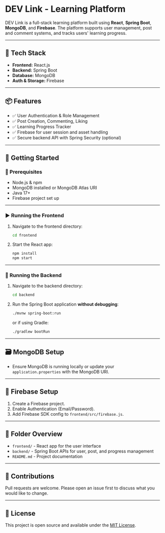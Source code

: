 # DEV Link - Learning Platform

DEV Link is a full-stack learning platform built using **React**, **Spring Boot**, **MongoDB**, and **Firebase**. The platform supports user management, post and comment systems, and tracks users' learning progress.

---

## 🧰 Tech Stack

- **Frontend:** React.js
- **Backend:** Spring Boot
- **Database:** MongoDB
- **Auth & Storage:** Firebase

---

## 📦 Features

- ✅ User Authentication & Role Management
- ✅ Post Creation, Commenting, Liking
- ✅ Learning Progress Tracker
- ✅ Firebase for user session and asset handling
- ✅ Secure backend API with Spring Security (optional)

---

## 🚀 Getting Started

### 🔧 Prerequisites

- Node.js & npm
- MongoDB installed or MongoDB Atlas URI
- Java 17+
- Firebase project set up

---

### ▶️ Running the Frontend

1. Navigate to the frontend directory:
    ```bash
    cd frontend
    ```

2. Start the React app:
    ```bash
    npm install
    npm start
    ```

---

### 🔁 Running the Backend

1. Navigate to the backend directory:
    ```bash
    cd backend
    ```

2. Run the Spring Boot application **without debugging**:
    ```bash
    ./mvnw spring-boot:run
    ```
    or if using Gradle:
    ```bash
    ./gradlew bootRun
    ```

---

## 🗃️ MongoDB Setup

- Ensure MongoDB is running locally or update your `application.properties` with the MongoDB URI.

---

## 🔐 Firebase Setup

1. Create a Firebase project.
2. Enable Authentication (Email/Password).
3. Add Firebase SDK config to `frontend/src/firebase.js`.

---

## 📁 Folder Overview

- `frontend/` - React app for the user interface
- `backend/` - Spring Boot APIs for user, post, and progress management
- `README.md` - Project documentation

---

## 🙌 Contributions

Pull requests are welcome. Please open an issue first to discuss what you would like to change.

---

## 📄 License

This project is open source and available under the [MIT License](LICENSE).
